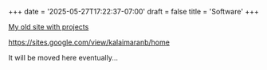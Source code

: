+++
date = '2025-05-27T17:22:37-07:00'
draft = false
title = 'Software'
+++

[My old site with projects](https://sites.google.com/view/kalaimaranb/home)

https://sites.google.com/view/kalaimaranb/home

It will be moved here eventually...
